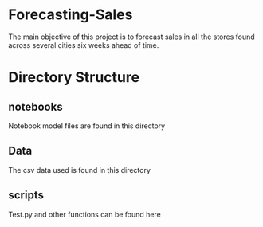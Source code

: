 # Forecasting-Sales
The main objective of this project is to forecast sales in all the stores found across several cities six weeks ahead of time.

# Directory Structure

## notebooks
Notebook model files are found in this directory
## Data
The csv data used is found in this directory
## scripts
Test.py and other functions can be found here

